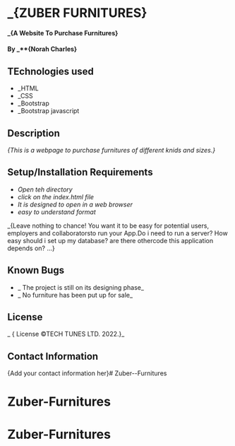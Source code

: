 # _{ZUBER FURNITURES}

#### _{A Website To Purchase Furnitures}

#### By _**{Norah Charles}

## TEchnologies used
* _HTML
* _CSS
* _Bootstrap
* _Bootstrap javascript

## Description
_{This is a webpage to purchase furnitures of different knids and sizes.}_

## Setup/Installation Requirements
* _Open teh directory_
* _click on the index.html file_
* _It is designed to open in a web browser_
* _easy to understand format_

_{Leave nothing to chance! You want it to be easy for potential users, employers and collaboratorsto run your App.Do i need to run a server? How easy should i set up my database? are there othercode this application depends on? ...}

## Known Bugs
* _ The project is still on its designing phase_
* _ No furniture has been put up for sale_

## License 
_ { License &copy;TECH TUNES LTD. 2022.}_

## Contact Information
{Add your contact information her}# Zuber--Furnitures
# Zuber-Furnitures
# Zuber-Furnitures
